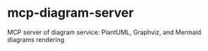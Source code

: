 # mcp-diagram-server
MCP server of diagram service: PlantUML, Graphviz, and Mermaid diagrams rendering
